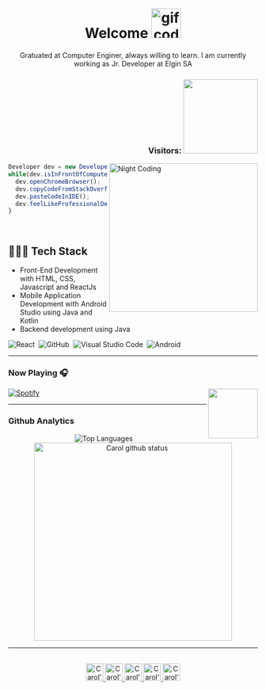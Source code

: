 
<!--Title -->
<h1 align = "center">  Welcome  <img width = "60" height = "60" src = "https://media4.giphy.com/media/dTWgGXLigmTl2f8Dm3/giphy.gif?cid=ecf05e47eypbuyxst3rl8m1ya8z7jexidpepw1ccky6gam3i&rid=giphy.gif&ct=s" alt = "gif code"/> </h1>

<!--Description-->
<p align = "center"> Gratuated at Computer Enginer, always willing to learn. I am currently working as Jr. Developer at Elgin SA  </p>
  
<!--<img src="https://raw.githubusercontent.com/MicaelliMedeiros/micaellimedeiros/master/image/computer-illustration.png"  width="300px" align="right" alt="Computador iuriCode">-->

<!--Visitors-->
 <h3 align = "right"> Visitors:  <img width = "150" src="https://profile-counter.glitch.me/carolfons/count.svg"> </h3>
 <!--Coding image-->
 <img alt="Night Coding" width="300"  src="https://media1.giphy.com/media/USV0ym3bVWQJJmNu3N/giphy.gif?cid=ecf05e476wdkyr4cgsm7qrzb5d61ra8jdekaiboe0wbvw824&rid=giphy.gif&ct=g" align="right"/>
 
 
 <!-- Code Dev-->
 
``` js
Developer dev = new Developer("Caroline");
while(dev.isInFrontOfComputer()){
  dev.openChromeBrowser();
  dev.copyCodeFromStackOverflow();
  dev.pasteCodeInIDE();
  dev.feelLikeProfessionalDeveloper();
}
```
<br>

<!--Tech Stack-->

  ## 👨🏻‍💻 Tech Stack 
  - Front-End Development with HTML, CSS, Javascript and ReactJs
  - Mobile Application Development with Android Studio using Java and Kotlin
  - Backend development using Java
  
![React](https://img.shields.io/badge/-React-05122A?style=flat&logo=react)&nbsp;
![GitHub](https://img.shields.io/badge/-GitHub-05122A?style=flat&logo=github)&nbsp;
![Visual Studio Code](https://img.shields.io/badge/-Visual%20Studio%20Code-05122A?style=flat&logo=visual-studio-code&logoColor=007ACC)&nbsp;
![Android](https://img.shields.io/badge/-Android-05122A?style=flat&logo=android)&nbsp;

 --- 
 
<!--Spotify-->

 ### Now Playing 🎧
  
 [![Spotify](https://novatorem-q8mcjgapc-carolfons.vercel.app/api/spotify)](https://open.spotify.com/user/carolineelgort?si=25f6b6bd998741bc) <img src ="https://cdn-icons-png.flaticon.com/512/2111/2111624.png" align="right" width="100"/>
 
 ---
 
<!-- Github Analytics-->

### Github Analytics 
<p align="center">
<img  src="https://github-readme-stats.vercel.app/api/top-langs/?username=carolfons&layout=compact&exclude_repo=exposure-fusion&theme=graywhite" alt="Top Languages" /> &nbsp; &nbsp;
<img  src="https://github-readme-stats.vercel.app/api?username=carolfons&&hide=prs,issues&count_private=true&show_icons=true&theme=graywhite" alt="Carol github status" width="400" /> </p>

  ---
  
<!--
  <p align = "center" >
 <img src = "https://github-readme-quotes.herokuapp.com/quote?theme=tokyonight&animation=default&layout=default&font=default">
 </p> -->
 
<!--Social Media-->

<p align="center">
<br/>
<a href="https://twitter.com/carol_fons">
  <img alt="Carol's | Twitter" width="35px" src="https://user-images.githubusercontent.com/45009920/171962869-c36bd84e-860c-43b0-bce0-75f09a0f77fa.png"/>
</a>
<a href="https://www.linkedin.com/in/carolinefons">
  <img alt="Carol's LinkdeIN" width="35px" src="https://user-images.githubusercontent.com/45009920/171963009-a93b1025-8c40-4a19-be7f-ac6567e4ded2.png"/>
</a>
<a href="https://www.facebook.com/caroline.santosfonseca">
  <img alt="Carol's Facebook" width="35px" src="https://user-images.githubusercontent.com/45009920/171963035-7b230991-9206-45b9-b70b-1ff47d90dccb.png"/>
</a>
<a href="https://www.instagram.com/carol_fonseca">
  <img alt="Carol's Instagram" width="35px" src="https://user-images.githubusercontent.com/45009920/171962787-1ba38b32-90cf-4ee6-8821-e2b4abc038ec.png"/>
</a>
<a href="https://open.spotify.com/user/carolineelgort?si=38517bf9ad9b4081">
  <img alt="Carol's Spotify" width="35px" src="https://user-images.githubusercontent.com/45009920/171963086-cd56a4ae-e586-4903-8c98-c6c9e6c71db8.png"/>
</a>
</p>
  

<!--
**carolfons/carolfons** is a ✨ _special_ ✨ repository because its `README.md` (this file) appears on your GitHub profile.
Here are some ideas to get you started:

- 🔭 I’m currently working on ...
- 🌱 I’m currently learning ...
- 👯 I’m looking to collaborate on ...
- 🤔 I’m looking for help with ...
- 💬 Ask me about ...
- 📫 How to reach me: ...
- 😄 Pronouns: ...
- ⚡ Fun fact: ...
-->
